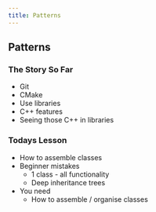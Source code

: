 ```yaml
---
title: Patterns
---
```


## Patterns

### The Story So Far

* Git
* CMake
* Use libraries
* C++ features
* Seeing those C++ in libraries


### Todays Lesson

* How to assemble classes
* Beginner mistakes
    * 1 class - all functionality
    * Deep inheritance trees
* You need
    * How to assemble / organise classes
